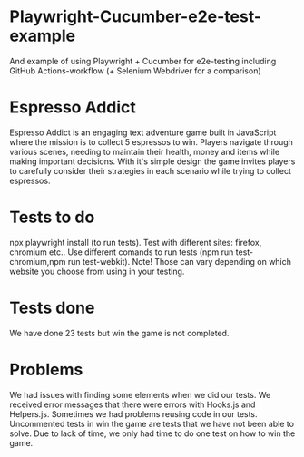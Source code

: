 # Playwright-Cucumber-e2e-test-example
 And example of using Playwright + Cucumber for e2e-testing including GitHub Actions-workflow (+ Selenium Webdriver for a comparison)

# Espresso Addict
Espresso Addict is an engaging text adventure game built in JavaScript where the mission is to collect 5 espressos to win. Players navigate through various scenes, needing to maintain their health, money and items while making important decisions. With it's simple design the game invites players to carefully consider their strategies in each scenario while trying to collect espressos.

# Tests to do
npx playwright install (to run tests).
Test with different sites: firefox, chromium etc..
Use different comands to run tests (npm run test-chromium,npm run test-webkit).
Note! Those can vary depending on which website you choose from using in your testing.

# Tests done
We have done 23 tests but win the game is not completed.

# Problems
We had issues with finding some elements when we did our tests. We received error messages that there were errors with Hooks.js and Helpers.js.
Sometimes we had problems reusing code in our tests. Uncommented tests in win the game are tests that we have not been able to solve.
Due to lack of time, we only had time to do one test on how to win the game.